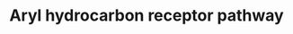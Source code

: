 ---
annotations:
- id: PW:0000004
  parent: regulatory pathway
  type: Pathway Ontology
  value: regulatory pathway
authors:
- Prakamya1986
- AlexanderPico
- Mkutmon
- MaintBot
- Zari
- Egonw
- MirellaKalafati
- DeSl
- Khanspers
- Eweitz
citedin:
- link: 10.1021/acs.jproteome.7b00501
- link: PMC8868589
- link: PMC7779061
description: The Aryl Hydrocarbon receptor (AhR) is ligand activated transcription
  factor that regulates wide spectrum of gene expression. The main mediator of AhR
  is 2,3,7,8-Tetrachlorodibenzo-p-dioxin (TCDD) or polycyclic aromatic hydrocarbons
  which are widespread environmental pollutant causing a variety of severe health
  effects, e.g. immunosuppression, carcinogenesis and hepatotoxicity.   AhR is a member
  of basic helix-loop-helix-Per-Arnt-Sim (bHLH-PAS) superfamily of transcription factors.
  In the absence of ligand, the AhR can be found in the cytosol, bound to a dimer
  of the heat shock protein of 90 kDa (Hsp90) and the immunophilin-like protein, AIP
  (also known as XAP2 and ARA9). Upon ligand binding, the AHR translocates to the
  nucleus and binds with ARNT. The AHR/ARNT heterodimer binds to xenobiotic response
  elements and regulates a diverse set of genes.  Proteins on this pathway have targeted
  assays available via the [https://assays.cancer.gov/available_assays?wp_id=WP2586
  CPTAC Assay Portal]
last-edited: 2022-02-27
ndex: 4978c093-8b65-11eb-9e72-0ac135e8bacf
organisms:
- Homo sapiens
redirect_from:
- /index.php/Pathway:WP2586
- /instance/WP2586
revision: null
schema-jsonld:
- '@context': https://schema.org/
  '@id': https://wikipathways.github.io/pathways/WP2586.html
  '@type': Dataset
  creator:
    '@type': Organization
    name: WikiPathways
  description: The Aryl Hydrocarbon receptor (AhR) is ligand activated transcription
    factor that regulates wide spectrum of gene expression. The main mediator of AhR
    is 2,3,7,8-Tetrachlorodibenzo-p-dioxin (TCDD) or polycyclic aromatic hydrocarbons
    which are widespread environmental pollutant causing a variety of severe health
    effects, e.g. immunosuppression, carcinogenesis and hepatotoxicity.   AhR is a
    member of basic helix-loop-helix-Per-Arnt-Sim (bHLH-PAS) superfamily of transcription
    factors. In the absence of ligand, the AhR can be found in the cytosol, bound
    to a dimer of the heat shock protein of 90 kDa (Hsp90) and the immunophilin-like
    protein, AIP (also known as XAP2 and ARA9). Upon ligand binding, the AHR translocates
    to the nucleus and binds with ARNT. The AHR/ARNT heterodimer binds to xenobiotic
    response elements and regulates a diverse set of genes.  Proteins on this pathway
    have targeted assays available via the [https://assays.cancer.gov/available_assays?wp_id=WP2586
    CPTAC Assay Portal]
  keywords:
  - ''
  - AHR
  - AHRR
  - AIP
  - ARNT
  - Angiogenesis
  - CCL1
  - CD36
  - CDC37
  - CDK2
  - CDKN1A
  - CDKN1B
  - CYP1A1
  - CYP1A2
  - CYP1B1
  - Calcium channel
  - Cell cycle inhibition
  - Cell survival
  - DRE region
  - Detoxification and metabolism of xenobiotics
  - E2F1
  - EBNA-3
  - EGFR
  - EGFR pathway
  - EP300
  - ESR1
  - Estrogen metabolism
  - FAS / FAS-L (Apoptosis)
  - FGF21
  - GCLC
  - HPGDS
  - HRAS
  - HSP90AA1
  - KLF6
  - KRAS
  - LPL
  - MAP2K1
  - MAPK1
  - MYC
  - Modulation of estrogen receptor signaling
  - NCOA7
  - NCOR2
  - NF1
  - NFE2L2
  - NFKB1
  - NQO1
  - NRAS
  - NRIP1
  - Oxidative stress
  - P23
  - PAH
  - PSRC1
  - PTGS2
  - 'Proliferation and tumorigenesis '
  - RAF1
  - RB1
  - RELA
  - RET
  - SRC
  - TATA
  - TCDD
  - TNF
  - VEGFA
  - XRE
  - ZAC1
  - pRb
  license: CC0
  name: Aryl hydrocarbon receptor pathway
seo: CreativeWork
title: Aryl hydrocarbon receptor pathway
wpid: WP2586
---